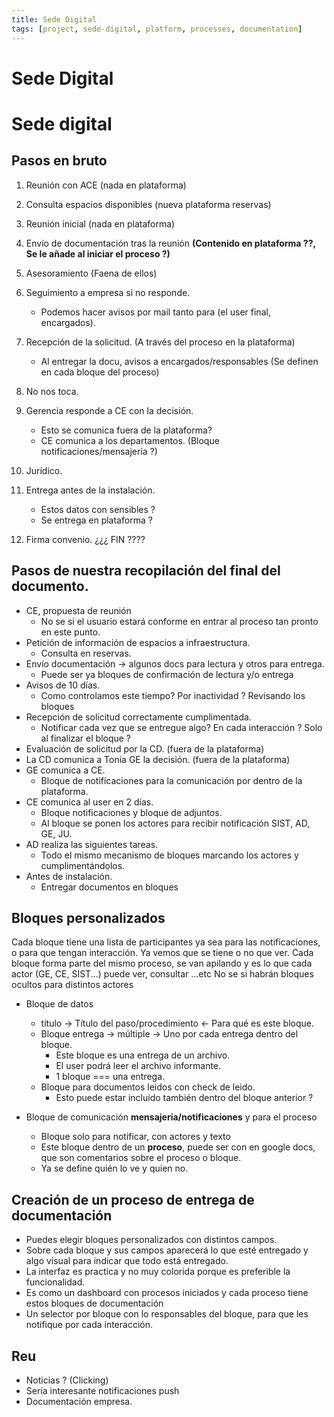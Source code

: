 ```yaml
---
title: Sede Digital
tags: [project, sede-digital, platform, processes, documentation]
---
```


# Sede Digital

# Sede digital

## Pasos en bruto
1. Reunión con ACE (nada en plataforma)
2. Consulta espacios disponibles (nueva plataforma reservas)
3. Reunión inicial (nada en plataforma)

4. Envío de documentación tras la reunión **(Contenido en plataforma ??, Se le añade al iniciar el proceso ?)**
5. Asesoramiento (Faena de ellos)
6. Seguimiento a empresa si no responde.
   - Podemos hacer avisos por mail tanto para (el user final, encargados).

7. Recepción de la solicitud. (A través del proceso en la plataforma)
   - Al entregar la docu, avisos a encargados/responsables (Se definen en cada bloque del proceso)
8. No nos toca.
9. Gerencia responde a CE con la decisión.
   - Esto se comunica fuera de la plataforma?
   - CE comunica a los departamentos. (Bloque notificaciones/mensajería ?)
10. Jurídico.
11. Entrega antes de la instalación.
    - Estos datos con sensibles ?
    - Se entrega en plataforma ?
12. Firma convenio. ¿¿¿ FIN ????

## Pasos de nuestra recopilación del final del documento.
- CE, propuesta de reunión
  - No se si el usuario estará conforme en entrar al proceso tan pronto en este punto.
- Petición de información de espacios a infraestructura.
  - Consulta en reservas.
- Envío documentación -> algunos docs para lectura y otros para entrega.
  - Puede ser ya bloques de confirmación de lectura y/o entrega
- Avisos de 10 días.
  - Como controlamos este tiempo? Por inactividad ? Revisando los bloques
- Recepción de solicitud correctamente cumplimentada.
  - Notificar cada vez que se entregue algo? En cada interacción ? Solo al finalizar el bloque ?
- Evaluación de solicitud por la CD. (fuera de la plataforma)
- La CD comunica a Tonia GE la decisión. (fuera de la plataforma)
- GE comunica a CE.
  - Bloque de notificaciones para la comunicación por dentro de la plataforma.
- CE comunica al user en 2 días.
  - Bloque notificaciones y bloque de adjuntos.
  - Al bloque se ponen los actores para recibir notificación SIST, AD, GE, JU.
- AD realiza las siguientes tareas.
  - Todo el mismo mecanismo de bloques marcando los actores y cumplimentándolos.
- Antes de instalación.
  - Entregar documentos en bloques


## Bloques personalizados
Cada bloque tiene una lista de participantes ya sea para las notificaciones, o para que tengan interacción.
Ya vemos que se tiene o no que ver.
Cada bloque forma parte del mismo proceso, se van apilando y es lo que cada actor (GE, CE, SIST...) puede ver, consultar ...etc
No se si habrán bloques ocultos para distintos actores

- Bloque de datos
  - título -> Título del paso/procedimiento <- Para qué es este bloque.
  - Bloque entrega -> múltiple -> Uno por cada entrega dentro del bloque.
    - Este bloque es una entrega de un archivo.
    - El user podrá leer el archivo informante.
    - 1 bloque === una entrega.
  - Bloque para documentos leidos con check de leido.
    - Esto puede estar incluido también dentro del bloque anterior ?

- Bloque de comunicación **mensajería/notificaciones** y para el proceso
  - Bloque solo para notificar, con actores y texto
  - Este bloque dentro de un **proceso**, puede ser con en google docs, que son comentarios sobre el proceso o bloque.
  - Ya se define quién lo ve y quien no.



## Creación de un proceso de entrega de documentación
- Puedes elegir bloques personalizados con distintos campos.
- Sobre cada bloque y sus campos aparecerá lo que esté entregado y algo visual para indicar que todo está entregado.
- La interfaz es practica y no muy colorida porque es preferible la funcionalidad.
- Es como un dashboard con procesos iniciados y cada proceso tiene estos bloques de documentación
- Un selector por bloque con lo responsables del bloque, para que les notifique por cada interacción.

## Reu
- Noticias ? (Clicking)
- Sería interesante notificaciones push
- Documentación empresa.
